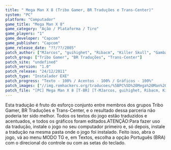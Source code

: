 ```yaml
---
title: " Mega Man X 8 (Tribo Gamer, BR Traduções e Trans-Center)"
system: "PC"
platform: "Computador"
game_title: "Mega Man X 8"
game_category: "Ação / Plataforma / Tiro"
game_players: "1"
game_developer: "Capcom"
game_publisher: "Capcom"
game_release_date: "??/??/2005"
patch_author: ["MJarcos", "guihighet", "Ribacm", "Killer Skull", "Gambas", "LeeRekka", "H3rdell"]
patch_group: ["Tribo Gamer", "BR Traduções", "Trans-Center"]
patch_site: "undefined"
patch_version: "1.0"
patch_release: "24/12/2011"
patch_type: "Instalador EXE"
patch_progress: "Texto - 100% / Acentos - 100% / Gráficos - 100%"
patch_images: ["//img.romhackers.org/traducoes/%5BPC%5D%20Mega%20Man%20X%208%20-%20Tribo%20Gamer,%20BR%20Tradu%C3%A7%C3%B5es%20e%20Trans-Center%20-%201.jpg","//img.romhackers.org/traducoes/%5BPC%5D%20Mega%20Man%20X%208%20-%20Tribo%20Gamer,%20BR%20Tradu%C3%A7%C3%B5es%20e%20Trans-Center%20-%202.jpg","//img.romhackers.org/traducoes/%5BPC%5D%20Mega%20Man%20X%208%20-%20Tribo%20Gamer,%20BR%20Tradu%C3%A7%C3%B5es%20e%20Trans-Center%20-%203.jpg"]
patch_file: "[PC] Mega Man X 8 [T-BR] [T-MJarcos, guihighet, Ribacm, Killer Skull, Gambas, LeeRekka e H3rdell G-Tribo Gamer, BR Traduções e Trans-Center] [V-1.0 P-100% A-2011].rar"
---
```

Esta tradução é fruto do esforço conjunto entre membros dos grupos Tribo Gamer, BR Traduções e Trans-Center, e o resultado dessa parceria não poderia ter sido melhor. Todos os textos do jogo estão traduzidos e acentuados, e todos os gráficos foram editados.ATENÇÃO:Para fazer uso da tradução, instale o jogo no seu computador primeiro e, só depois, instale a tradução na mesma pasta onde o jogo foi instalado. Feito isso, abra o jogo, vá ao menu MODO TG e, em Textos, escolha a opção Português (BRA) com o direcional do controle ou com as setas do teclado.